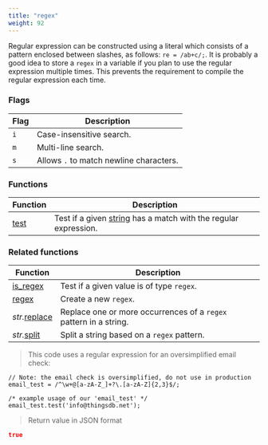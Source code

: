 ```yaml
---
title: "regex"
weight: 92
---
```


Regular expression can be constructed using a literal which consists of a pattern enclosed between slashes, as follows: `re = /ab+c/;`.
It is probably a good idea to store a `regex` in a variable if you plan to use the regular expression multiple times. This prevents the
requirement to compile the regular expression each time.

### Flags

Flag | Description
---- | -----------
`i`  | Case-insensitive search.
`m`  | Multi-line search.
`s`  | Allows `.` to match newline characters.

### Functions

Function | Description
------ | -----------
[test](./test) | Test if a given [string](../str) has a match with the regular expression.


### Related functions

Function | Description
------ | -----------
[is_regex](../../collection-api/is_regex) | Test if a given value is of type `regex`.
[regex](../../collection-api/regex) | Create a new `regex`.
*str.*[replace](../str/replace) | Replace one or more occurrences of a `regex` pattern in a string.
*str.*[split](../str/split) | Split a string based on a `regex` pattern.


> This code uses a regular expression for an oversimplified email check:

```thingsdb,json_response
// Note: the email check is oversimplified, do not use in production
email_test = /^\w+@[a-zA-Z_]+?\.[a-zA-Z]{2,3}$/;

/* example usage of our 'email_test' */
email_test.test('info@thingsdb.net');
```

> Return value in JSON format

```json
true
```
